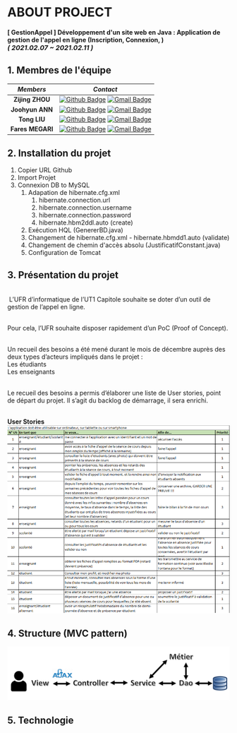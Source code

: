 
# ABOUT PROJECT
#### [ GestionAppel ] Développement d'un site web en Java : Application de gestion de l'appel en ligne (Inscription, Connexion, ) <br><span style="font-size:15px">*( 2021.02.07 ~ 2021.02.11 )*</span>

## 1. Membres de l'équipe

|*Members*|*Contact*|
|:---:|---|
|**Zijing ZHOU**|[![Github Badge](https://img.shields.io/badge/-Github-000?style=flat-square&logo=Github&logoColor=white)](https://github.com/StevenZZJ) [![Gmail Badge](https://img.shields.io/badge/-steven.zhouzijing@gmail.com-c14438?style=flat-square&logo=Gmail&logoColor=white&link=mailto:steven.zhouzijing@gmail.com)](mailto:steven.zhouzijing@gmail.com)|
|**Joohyun ANN**|[![Github Badge](https://img.shields.io/badge/-Github-000?style=flat-square&logo=Github&logoColor=white)](http://github.com/catwithhumanface) [![Gmail Badge](https://img.shields.io/badge/-annjh11@gmail.com-c14438?style=flat-square&logo=Gmail&logoColor=white&link=mailto:annjh11@gmail.com)](mailto:annjh11@gmail.com)|
|**Tong LIU**|[![Github Badge](https://img.shields.io/badge/-Github-000?style=flat-square&logo=Github&logoColor=white)](https://github.com/Gabrielle07) [![Gmail Badge](https://img.shields.io/badge/-tongliu024@gmail.com-c14438?style=flat-square&logo=Gmail&logoColor=white&link=mailto:tongliu024@gmail.com)](mailto:tongliu024@gmail.com)|
|**Fares MEGARI**|[![Github Badge](https://img.shields.io/badge/-Github-000?style=flat-square&logo=Github&logoColor=white)](https://github.com/faresmegari) [![Gmail Badge](https://img.shields.io/badge/-faares.mega@gmail.com-c14438?style=flat-square&logo=Gmail&logoColor=white&link=mailto:faares.mega@gmail.com)](mailto:faares.mega@gmail.com)|

## 2. Installation du projet
1. Copier URL Github 
2. Import Projet
3. Connexion DB to MySQL
   1. Adapation de hibernate.cfg.xml
      1. hibernate.connection.url
      2. hibernate.connection.username
      3. hibernate.connection.password
      4. hibernate.hbm2ddl.auto (create)
   2. Exécution HQL (GenererBD.java)
   3. Changement de hibernate.cfg.xml - hibernate.hbmdd1.auto (validate)
   4. Changement de chemin d'accès absolu (JustificatifConstant.java)
   5. Configuration de Tomcat
## 3. Présentation du projet
<br>
&nbsp;L’UFR d’informatique de l’UT1 Capitole souhaite se doter d’un outil de gestion de l’appel en ligne.<br><br>

Pour cela, l’UFR souhaite disposer rapidement d’un PoC (Proof of Concept).<br><br>

Un recueil des besoins a été mené durant le mois de décembre auprès des deux types d’acteurs impliqués dans le projet :<br>
Les étudiants<br>
Les enseignants<br><br>

Le recueil des besoins a permis d’élaborer une liste de User stories, point de départ du projet. Il s’agit du backlog de démarrage, il sera enrichi.<br><br>

**User Stories**<br>
![US](img/us.png)

## 4. Structure (MVC pattern)
![MVC](img/mvc.png)

## 5. Technologie


